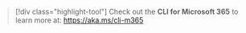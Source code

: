 > [!div class="highlight-tool"] 
> Check out the **CLI for Microsoft 365** to learn more at: https://aka.ms/cli-m365